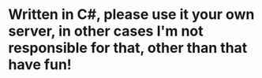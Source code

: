 # Written in C#, please use it your own server, in other cases I'm not responsible for that, other than that have fun!
